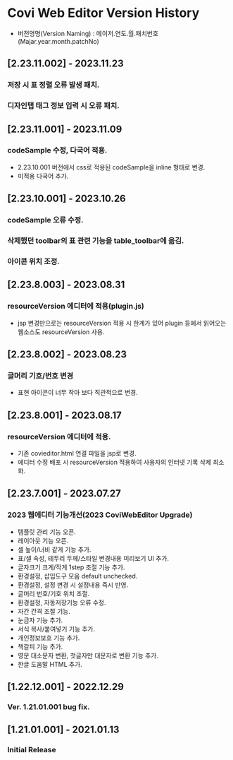 # Covi Web Editor Version History
- 버전명명(Version Naming) : 메이저.연도.월.패치번호(Majar.year.month.patchNo)

## [2.23.11.002] - 2023.11.23
### 저장 시 표 정렬 오류 발생 패치.
### 디자인탭 태그 정보 입력 시 오류 패치.

## [2.23.11.001] - 2023.11.09
### codeSample 수정, 다국어 적용.
- 2.23.10.001 버전에서 css로 적용된 codeSample을 inline 형태로 변경.
- 미적용 다국어 추가.

## [2.23.10.001] - 2023.10.26
### codeSample 오류 수정.
### 삭제했던 toolbar의 표 관련 기능을 table_toolbar에 옮김.
### 아이콘 위치 조정.

## [2.23.8.003] - 2023.08.31
### resourceVersion 에디터에 적용(plugin.js)
- jsp 변경만으로는 resourceVersion 적용 시 한계가 있어 plugin 등에서 읽어오는 웹소스도 resourceVersion 사용.

## [2.23.8.002] - 2023.08.23
### 글머리 기호/번호 변경
- 표현 아이콘이 너무 작아 보다 직관적으로 변경.

## [2.23.8.001] - 2023.08.17
### resourceVersion 에디터에 적용.
- 기존 covieditor.html 연결 파일을 jsp로 변경.
- 에디터 수정 배포 시 resourceVersion 적용하여 사용자의 인터넷 기록 삭제 최소화.

## [2.23.7.001] - 2023.07.27
### 2023 웹에디터 기능개선(2023 CoviWebEditor Upgrade)
- 템플릿 관리 기능 오픈.
- 레이아웃 기능 오픈.
- 셀 높이/너비 같게 기능 추가.
- 표/셀 속성, 테두리 두께/스타일 변경내용 미리보기 UI 추가.
- 글자크기 크게/작게 1step 조절 기능 추가.
- 환경설정, 삽입도구 모음 default unchecked.
- 환경설정, 설정 변경 시 설정내용 즉시 반영.
- 글머리 번호/기호 위치 조절.
- 환경설정, 자동저장기능 오류 수정.
- 자간 간격 조절 기능.
- 눈금자 기능 추가.
- 서식 복사/붙여넣기 기능 추가.
- 개인정보보호 기능 추가.
- 책갈피 기능 추가.
- 영문 대소문자 변환, 첫글자만 대문자로 변환 기능 추가.
- 한글 도움말 HTML 추가.

## [1.22.12.001] - 2022.12.29
### Ver. 1.21.01.001 bug fix.

## [1.21.01.001] - 2021.01.13
### Initial Release